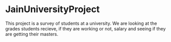 # JainUniversityProject
This project is a survey of students at a university. We are looking at the grades students recieve, if they are working or not, salary and seeing if they are getting their masters. 
